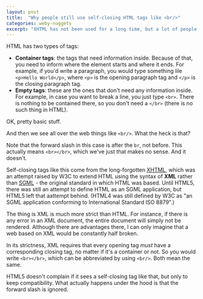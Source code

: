 ```yaml
---
layout: post
title:  "Why people still use self-closing HTML tags like <br/>"
categories: weby-nuggets
excerpt: "XHTML has not been used for a long time, but a lot of people still use something inherited from it and completely ignored by browsers: self-closing tags."
---
```


HTML has two types of tags: 
- **Container tags**: the tags that need information inside. Because of that, you need to inform where the element starts and where it ends. For example, if you'd write a paragraph, you would type something lile `<p>Hello World</p>`, where `<p>` is the opening paragraph tag and `</p>` is the closing paragraph tag.  
- **Empty tags**: these are the ones that don't need any information inside. For example, in case you want to break a line, you just type `<br>`. There is nothing to be contained there, so you don't need a `</br>` (there is no such thing in HTML).

OK, pretty basic stuff.

And then we see all over the web things like `<br/>`. What the heck is that?

Note that the forward slash in this case is after the `br`, not before. This actually means `<br></br>`, which we've just that makes no sense. And it doesn't.

Self-closing tags like this come from the long-forgotten [XHTML](https://www.w3.org/TR/xhtml1/), which was an attempt raised by W3C to extend HTML using the syntax of **XML** rather than [SGML](https://en.wikipedia.org/wiki/Standard_Generalized_Markup_Language) - the original standard in which HTML was based. Until HTML5, there was still an attempt to define HTML as an SGML application, but HTML5 left that aattempt behind. (HTML4 was still defined by W3C as "an SGML application conforming to International Standard ISO 8879".)

The thing is XML is much more strict than HTML. For instance, if there is any error in an XML document, the entire document will simply not be rendered. Although there are advantages there, I can only imagine that a web based on XML would be constantly half broken.

In its strictness, XML requires that every opening tag _must_ have a corresponding closing tag, no matter if it's a container or not. So you would write `<br></br>`, which can be abbreviated by using `<br/>`. Both mean the same.

HTML5 doesn't complain if it sees a self-closing tag like that, but only to keep compatibility. What actually happens under the hood is that the forward slash is ignored.